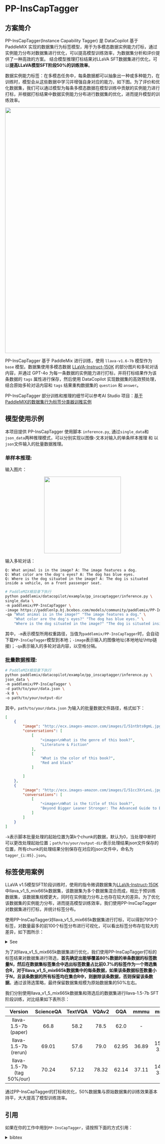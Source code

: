 
# PP-InsCapTagger

## 方案简介

PP-InsCapTagger(Instance Capability Tagger) 是 DataCopilot 基于 PaddleMIX 实现的数据集行为标签模型，用于为多模态数据实例能力打标，通过实例能力分布对数据集进行优化，可以提高模型训练效率，为数据集分析和评价提供了一种高效的方案。
结合模型推理打标结果对LLaVA SFT数据集进行优化，可以**提高LLaVA模型SFT阶段50%的训练效率**。

数据实例能力标签：在多模态任务中，每条数据都可以抽象出一种或多种能力，在训练时，模型会从这些数据中学习并增强自身对应的能力，如下图。为了评价和优化数据集，我们可以通过模型为每条多模态数据在模型训练中贡献的实例能力进行打标，并根据打标结果中数据实例能力分布进行数据集的优化，进而提升模型的训练效率。

<p align="center">
  <img src="https://github.com/user-attachments/assets/e2a8931f-ce24-47c5-9970-b42031bb28c5" align="middle" width = "800" />
</p>

PP-InsCapTagger 基于 PaddleMix 进行训练，使用 `llava-v1.6-7b` 模型作为 `base` 模型。数据集使用多模态数据 [LLaVA-Instruct-150K](https://huggingface.co/datasets/liuhaotian/LLaVA-Instruct-150K) 的部分图片和多轮对话内容，并通过 GPT-4o 为每一条数据的实例能力进行打标，并将打标结果作为该条数据的 `tags` 属性进行保存，然后使用 DataCopilot 实现数据集的高效预处理，结合原始多轮对话内容和 `tags` 结果重构数据集的 `question` 和 `answer`。

PP-InsCapTagger 部分训练和推理的细节可以参考AI Studio 项目：[基于PaddleMIX的数据集行为标签分类器训推实例](https://aistudio.baidu.com/projectdetail/7917712)

## 模型使用示例

本项目提供 PP-InsCapTagger 使用脚本 `inference.py`, 通过`single_data`和`json_data`两种推理模式，可以分别实现以图像-文本对输入的单条样本推理 和 以`json`文件输入的批量数据推理。

### 单样本推理:

输入图片：<center><img src="https://github.com/user-attachments/assets/1c2fec64-3c94-4782-bc85-ccb083c1f4b2" width = "250"/></center>

输入多轮对话：

```
Q: What animal is in the image? A: The image features a dog.
Q: What color are the dog's eyes? A: The dog has blue eyes.
Q: Where is the dog situated in the image? A: The dog is situated inside a vehicle, on a front passenger seat.
```

```bash
# PaddleMIX根目录下执行
python paddlemix/datacopilot/example/pp_inscaptagger/inference.py \
single_data \
-m paddlemix/PP-InsCapTagger \
-image https://paddlenlp.bj.bcebos.com/models/community/paddlemix/PP-InsCapTagger/demo.jpg \
-qa "What animal is in the image?" "The image features a dog." \
    "What color are the dog's eyes?" "The dog has blue eyes." \
    "Where is the dog situated in the image?" "The dog is situated inside a vehicle, on a front passenger seat."
```

其中，`-m`表示模型所用权重路径，当值为`paddlemix/PP-InsCapTagger`时，会自动下载`PP-InsCapTagger`模型到本地；`-image`表示输入的图像地址(本地地址\http链接)；`-qa`表示输入的多轮对话内容，以空格分隔。

### 批量数据推理:

```bash
# PaddleMIX根目录下执行
python paddlemix/datacopilot/example/pp_inscaptagger/inference.py \
json_data \
-m paddlemix/PP-InsCapTagger \
-d path/to/your/data.json \
-k 0 \
-o path/to/your/output-dir
```
其中，`path/to/your/data.json` 为输入的批量数据文件路径，格式如下：

```json
[
    {
        "image": "http://ecx.images-amazon.com/images/I/51ntbts0gmL.jpg",
        "conversations": [
            [
                "<image>\nWhat is the genre of this book?",
                "Literature & Fiction"
            ],
            [
                "What is the color of this book?",
                "Red and black"
            ]

        ]
    },
    {
        "image": "http://ecx.images-amazon.com/images/I/51cc3XrLevL.jpg",
        "conversations": [
            [
                "<image>\nWhat is the title of this book?",
                "Beyond Bigger Leaner Stronger: The Advanced Guide to Building Muscle, Staying Lean, and Getting Strong (The Build Muscle, Get Lean, and Stay Healthy Series)"
            ]
        ]
    }
]
```
`-k`表示脚本批量处理的起始位置为第k个chunk的数据，默认为0，当处理中断时可以更改处理起始位置；`path/to/your/output-dir`表示处理结果json文件保存的位置，所有chunk的处理结果分别保存在对应的json文件中，命名为`tagger_{i:05}.json`。

## 标签使用案例

LLaVA v1.5模型SFT阶段训练时，使用的指令微调数据集为[LLaVA-Instruct-150K](https://huggingface.co/datasets/liuhaotian/LLaVA-Instruct-150)中llava_v1_5_mix665k数据集，该数据集为多个数据集混合而成，相比于预训练数据集，该数据集规模更大，同时在实例能力分布上也存在较大的差异。为了优化该数据集的实例能力分布，进而提高模型训练效率，我们使用PP-InsCapTagger对数据集进行打标，并统计标签分布。

使用PP-InsCapTagger对llava_v1_5_mix665k数据集进行打标，可以得到7913个标签，对数量最多的前100个标签分布进行可视化，可以看出标签分布存在较大的差异，如下图所示：

<details>
<summary>See</summary>
<center><img src="https://github.com/user-attachments/assets/48e30848-fe18-4e1a-a9a5-6c6f18ad9029" width = "300"/></center>
</details>


为了对llava_v1_5_mix665k数据集进行优化，我们使用PP-InsCapTagger打标的标签结果对数据集进行筛选，**首先确定出能够覆盖80%数据的单条数据的标签数量N，然后在数据集标签集合中选出标签数量占比前0.7%的标签作为一个筛选集合R，对于llava_v1_5_mix665k数据集中的每条数据，如果该条数据标签数量小于N，且该条数据的所有标签均在集合R中，则删除该条数据，否则保留该条数据**。通过该筛选策略，最终保留数据集规模为原始数据集的50%左右。

我们分别使用llava_v1_5_mix665k数据集和筛选后的数据集进行llava-1.5-7b SFT阶段训练，对比结果如下表所示：

| Version              | ScienceQA | TextVQA | VQAv2 | GQA   | mmmu  | mme            |
|:----------------------:|:-----------:|:---------:|:-------:|:-------:|:-------:|:----------------:|
| llava-1.5-7b <br> (paper) | 66.8 | 58.2 | 78.5 | 62.0 |  -  |  -  |
| llava-1.5-7b <br> (rerun) | 69.01 | 57.6 | 79.0 | 62.95 | 36.89 | 1521 <br> 323 |
| llava-1.5-7b <br> (tag 50%/our) | 70.24 | 57.12 | 78.32 | 62.14 | 37.11 | 1476 <br> 338 |

通过PP-InsCapTagger的打标和优化，50%数据集与原始数据集的训练效果基本持平，大大提高了模型训练效率。



## 引用
如果在你的工作中用到`PP-InsCapTagger`，请按照下面的方式引用：

<details>
<summary> bibtex </summary>

```bibtex

@software{PaddleMIX_Authors_Paddle_Multimodal_Integration,
author = {PaddleMIX Authors},
license = {Apache-2.0},
title = {{Paddle Multimodal Integration and eXploration}},
url = {https://github.com/PaddlePaddle/PaddleMIX}
}

@software{Lv_Instance_Capability_Tagger_2024,
author = {Lv, Wenyu and Huang, Kui and Zhao, Yian},
license = {Apache-2.0},
month = oct,
title = {{Instance Capability Tagger: Enhancing Multimodal Data Efficiency for Model Training}},
url = {https://github.com/lyuwenyu/PP-InsCapTagger},
version = {1.0},
year = {2024}
}
```
</details>